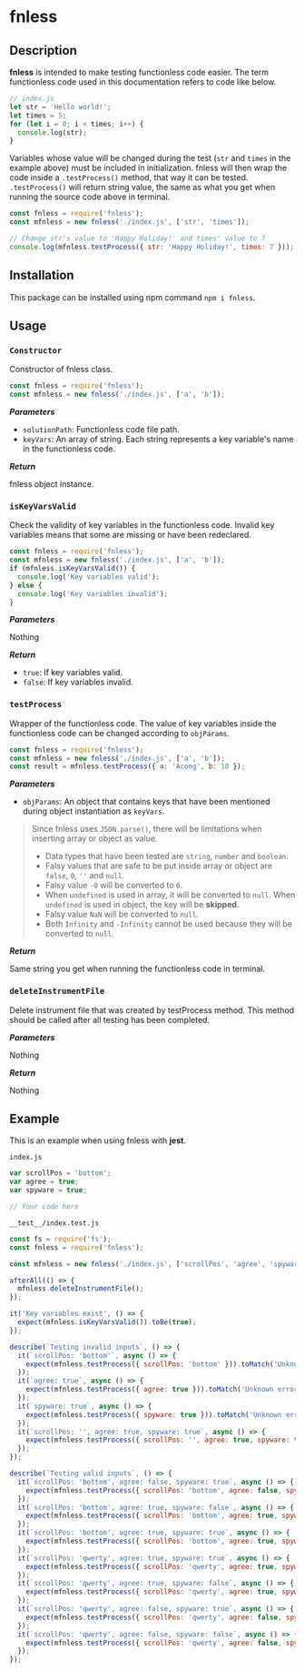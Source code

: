 # fnless

## Description

**fnless** is intended to make testing functionless code easier. The term functionless code used in this documentation refers to code like below.

```javascript
// index.js
let str = 'Hello world!';
let times = 5;
for (let i = 0; i < times; i++) {
  console.log(str);
}
```

Variables whose value will be changed during the test (`str` and `times` in the example above) must be included in initialization. fnless will then wrap the code inside a `.testProcess()` method, that way it can be tested. `.testProcess()` will return string value, the same as what you get when running the source code above in terminal.

```javascript
const fnless = require('fnless');
const mfnless = new fnless('./index.js', ['str', 'times']);

// Change str's value to 'Happy Holiday!' and times' value to 7
console.log(mfnless.testProcess({ str: 'Happy Holiday!', times: 7 }));
```

## Installation

This package can be installed using npm command `npm i fnless`.

## Usage

### `Constructor`

Constructor of fnless class.

```javascript
const fnless = require('fnless');
const mfnless = new fnless('./index.js', ['a', 'b']);
```

_**Parameters**_

- `solutionPath`: Functionless code file path.
- `keyVars`: An array of string. Each string represents a key variable's name in the functionless code.

_**Return**_

fnless object instance.

### `isKeyVarsValid`

Check the validity of key variables in the functionless code. Invalid key variables means that some are missing or have been redeclared.

```javascript
const fnless = require('fnless');
const mfnless = new fnless('./index.js', ['a', 'b']);
if (mfnless.isKeyVarsValid()) {
  console.log('Key variables valid');
} else {
  console.log('Key variables invalid');
}
```

_**Parameters**_

Nothing

_**Return**_

- `true`: If key variables valid.
- `false`: If key variables invalid.

### `testProcess`

Wrapper of the functionless code. The value of key variables inside the functionless code can be changed according to `objParams`.

```javascript
const fnless = require('fnless');
const mfnless = new fnless('./index.js', ['a', 'b']);
const result = mfnless.testProcess({ a: 'Acong', b: 10 });
```

_**Parameters**_

- `objParams`: An object that contains keys that have been mentioned during object instantiation as `keyVars`.

> Since fnless uses `JSON.parse()`, there will be limitations when inserting array or object as value.
>
>- Data types that have been tested are `string`, `number` and `boolean`.
>- Falsy values that are safe to be put inside array or object are `false`, `0`, `''` and `null`.
>- Falsy value `-0` will be converted to `0`.
>- When `undefined` is used in array, it will be converted to `null`. When `undefined` is used in object, the key will be **skipped**.
>- Falsy value `NaN` will be converted to `null`.
>- Both `Infinity` and `-Infinity` cannot be used because they will be converted to `null`.

_**Return**_

Same string you get when running the functionless code in terminal.

### `deleteInstrumentFile`

Delete instrument file that was created by testProcess method. This method should be called after all testing has been completed.

_**Parameters**_

Nothing

_**Return**_

Nothing

## Example

This is an example when using fnless with **jest**.

`index.js`

```javascript
var scrollPos = 'bottom';
var agree = true;
var spyware = true;

// Your code here
```

`__test__/index.test.js`

```javascript
const fs = require('fs');
const fnless = require('fnless');

const mfnless = new fnless('./index.js', ['scrollPos', 'agree', 'spyware']);

afterAll(() => {
  mfnless.deleteInstrumentFile();
});

it('Key variables exist', () => {
  expect(mfnless.isKeyVarsValid()).toBe(true);
});

describe(`Testing invalid inputs`, () => {
  it(`scrollPos: 'bottom'`, async () => {
    expect(mfnless.testProcess({ scrollPos: 'bottom' })).toMatch('Unknown error');
  });
  it(`agree: true`, async () => {
    expect(mfnless.testProcess({ agree: true })).toMatch('Unknown error');
  });
  it(`spyware: true`, async () => {
    expect(mfnless.testProcess({ spyware: true })).toMatch('Unknown error');
  });
  it(`scrollPos: '', agree: true, spyware: true`, async () => {
    expect(mfnless.testProcess({ scrollPos: '', agree: true, spyware: true })).toMatch('Unknown error');
  });
});

describe(`Testing valid inputs`, () => {
  it(`scrollPos: 'bottom', agree: false, spyware: true`, async () => {
    expect(mfnless.testProcess({ scrollPos: 'bottom', agree: false, spyware: true })).toMatch('Cannot proceed when not agree');
  });
  it(`scrollPos: 'bottom', agree: true, spyware: false`, async () => {
    expect(mfnless.testProcess({ scrollPos: 'bottom', agree: true, spyware: false })).toMatch('Installing software');
  });
  it(`scrollPos: 'bottom', agree: true, spyware: true`, async () => {
    expect(mfnless.testProcess({ scrollPos: 'bottom', agree: true, spyware: true })).toMatch('Installing software + spyware remover');
  });
  it(`scrollPos: 'qwerty', agree: true, spyware: true`, async () => {
    expect(mfnless.testProcess({ scrollPos: 'qwerty', agree: true, spyware: true })).toMatch('You have to read all the clauses before accepting');
  });
  it(`scrollPos: 'qwerty', agree: true, spyware: false`, async () => {
    expect(mfnless.testProcess({ scrollPos: 'qwerty', agree: true, spyware: false })).toMatch('You have to read all the clauses before accepting');
  });
  it(`scrollPos: 'qwerty', agree: false, spyware: true`, async () => {
    expect(mfnless.testProcess({ scrollPos: 'qwerty', agree: false, spyware: true })).toMatch('You have to read all the clauses before accepting');
  });
  it(`scrollPos: 'qwerty', agree: false, spyware: false`, async () => {
    expect(mfnless.testProcess({ scrollPos: 'qwerty', agree: false, spyware: false })).toMatch('You have to read all the clauses before accepting');
  });
});
```